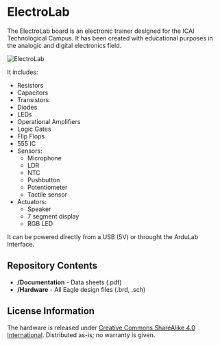 # ElectroLab

The ElectroLab board is an electronic trainer designed for the ICAI Technological Campus. It has been created with educational purposes in the analogic and digital electronics field.

![ElectroLab](http://spacediy.es/wp-content/uploads/2016/02/ElectroLab-MkI-Top.png)

It includes:
* Resistors
* Capacitors
* Transistors
* Diodes
* LEDs
* Operational Amplifiers
* Logic Gates
* Flip Flops
* 555 IC
* Sensors:
  *   Microphone
  *   LDR
  *   NTC
  *   Pushbutton
  *   Potentiometer
  *   Tactile sensor
* Actuators:
  *   Speaker
  *   7 segment display
  *   RGB LED

It can be powered directly from a USB (5V) or throught the ArduLab Interface.

Repository Contents
-------------------
* **/Documentation** - Data sheets (.pdf)
* **/Hardware** - All Eagle design files (.brd, .sch)

License Information
-------------------
The hardware is released under [Creative Commons ShareAlike 4.0 International](https://creativecommons.org/licenses/by-sa/4.0/).
Distributed as-is; no warranty is given.
